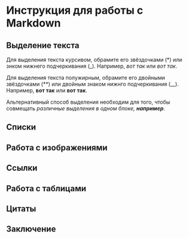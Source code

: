 # Инструкция для работы с Markdown

## Выделение текста
Для выделения текста курсивом, обрамите его звёздочками (*) или знком нижнего подчеркивания (_). Например, *вот так* или _вот так_. 

Для выделения текста полужирным, обрамите его двойными звёздочками (**) или двойным знаком нижнго подчеркивания (__). Например, **вот так** или __вот так__.

Альтернативный способ выделения необходим для того, чтобы совмещать *различные выделения в одном блоке,  __например__*.
## Списки

## Работа с изображениями

## Ссылки

## Работа с таблицами

## Цитаты

## Заключение
